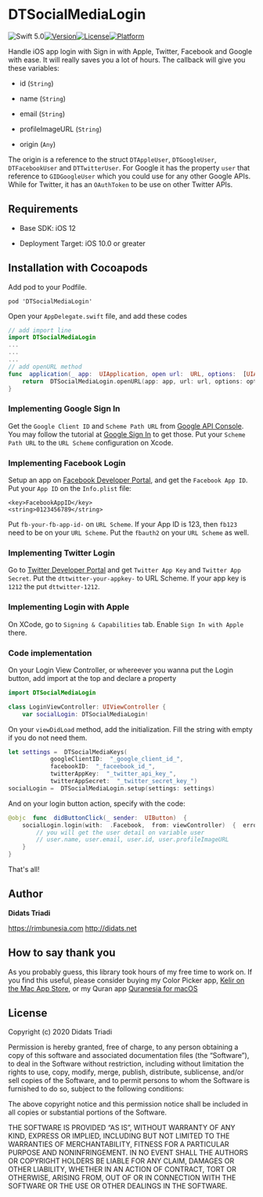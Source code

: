 
# DTSocialMediaLogin

![Swift 5.0](https://img.shields.io/badge/Swift-5.0-orange.svg)[![Version](https://img.shields.io/cocoapods/v/DTSocialMediaLogin.svg?style=flat)](http://cocoapods.org/pods/DTSocialMediaLogin)[![License](https://img.shields.io/cocoapods/l/DTSocialMediaLogin.svg?style=flat)](http://cocoapods.org/pods/DTSocialMediaLogin)[![Platform](https://img.shields.io/cocoapods/p/DTSocialMediaLogin?style=flat)](http://cocoapods.org/pods/DTSocialMediaLogin)

  

Handle iOS app login with Sign in with Apple, Twitter, Facebook and Google with ease. It will really saves you a lot of hours. The callback will give you these variables:

* id (`String`)

* name (`String`)

* email (`String`)

* profileImageURL (`String`)

* origin (`Any`)

  

The origin is a reference to the struct `DTAppleUser`, `DTGoogleUser`, `DTFacebookUser` and `DTTwitterUser`. For Google it has the property `user` that reference to `GIDGoogleUser` which you could use for any other Google APIs. While for Twitter, it has an `OAuthToken` to be use on other Twitter APIs.

  

## Requirements

* Base SDK: iOS 12

* Deployment Target: iOS 10.0 or greater

  

## Installation with Cocoapods

Add pod to your Podfile.
```
pod 'DTSocialMediaLogin'
```

Open your `AppDelegate.swift` file, and add these codes
```swift
// add import line
import DTSocialMediaLogin
...
...
...
// add openURL method
func  application(_ app:  UIApplication, open url:  URL, options:  [UIApplication.OpenURLOptionsKey  :  Any]  =  [:])  ->  Bool  {
	return  DTSocialMediaLogin.openURL(app: app, url: url, options: options) 
}
```

### Implementing Google Sign In
Get the `Google Client ID` and `Scheme Path URL` from [Google API Console](https://console.developers.google.com/). You may follow the tutorial at [Google Sign In](https://developers.google.com/identity/sign-in/ios/) to get those. Put your `Scheme Path URL` to the `URL Scheme` configuration on Xcode.

### Implementing Facebook Login
Setup an app on [Facebook Developer Portal](https://facebook.com/developer), and get the `Facebook App ID`. Put your `App ID` on the `Info.plist` file:
```
<key>FacebookAppID</key>
<string>0123456789</string>
```

Put `fb-your-fb-app-id-` on `URL Scheme`. If your App ID is 123, then `fb123` need to be on your `URL Scheme`. Put the `fbauth2` on your `URL Scheme` as well.

### Implementing Twitter Login
Go to [Twitter Developer Portal](https://developer.twitter.com/) and get `Twitter App Key` and `Twitter App Secret`. Put the `dttwitter-your-appkey-` to URL Scheme. If your app key is `1212` the put `dttwitter-1212`.

### Implementing Login with Apple
On XCode, go to `Signing & Capabilities` tab. Enable `Sign In with Apple` there.

### Code implementation
On your Login View Controller, or whereever you wanna put the Login button, add import at the top and declare a property
```swift
import DTSocialMediaLogin

class LoginViewController: UIViewController {
	var socialLogin: DTSocialMediaLogin!
```

On your `viewDidLoad` method, add the initialization. Fill the string with empty if you do not need them.

```swift
let settings =  DTSocialMediaKeys(
			googleClientID:  "_google_client_id_", 
			facebookID:  "_faceebook_id_", 
			twitterAppKey:  "_twitter_api_key_", 
			twitterAppSecret:  "_twitter_secret_key_") 
socialLogin =  DTSocialMediaLogin.setup(settings: settings)
```

And on your login button action, specify with the code:
```swift
@objc  func  didButtonClick(_ sender:  UIButton)  {
	socialLogin.login(with:  .Facebook,  from: viewController)  {  error, user  in  
		// you will get the user detail on variable user  
		// user.name, user.email, user.id, user.profileImageURL  
	}  
}
```

That's all!

## Author

**Didats Triadi**

https://rimbunesia.com
http://didats.net

  

## How to say thank you

As you probably guess, this library took hours of my free time to work on. If you find this useful, please consider buying my Color Picker app, [‎Kelir on the Mac App Store](https://apps.apple.com/us/app/kelir-pro/id1186597992?mt=12), or my Quran app [Quranesia for macOS](https://rimbunesia.com/apps/quranesia-mac)

## License

Copyright (c) 2020 Didats Triadi

Permission is hereby granted, free of charge, to any person obtaining a copy of this software and associated documentation files (the “Software”), to deal in the Software without restriction, including without limitation the rights to use, copy, modify, merge, publish, distribute, sublicense, and/or sell copies of the Software, and to permit persons to whom the Software is furnished to do so, subject to the following conditions:

The above copyright notice and this permission notice shall be included in all copies or substantial portions of the Software.

THE SOFTWARE IS PROVIDED “AS IS”, WITHOUT WARRANTY OF ANY KIND, EXPRESS OR IMPLIED, INCLUDING BUT NOT LIMITED TO THE WARRANTIES OF MERCHANTABILITY, FITNESS FOR A PARTICULAR PURPOSE AND NONINFRINGEMENT. IN NO EVENT SHALL THE AUTHORS OR COPYRIGHT HOLDERS BE LIABLE FOR ANY CLAIM, DAMAGES OR OTHER LIABILITY, WHETHER IN AN ACTION OF CONTRACT, TORT OR OTHERWISE, ARISING FROM, OUT OF OR IN CONNECTION WITH THE SOFTWARE OR THE USE OR OTHER DEALINGS IN THE SOFTWARE.
